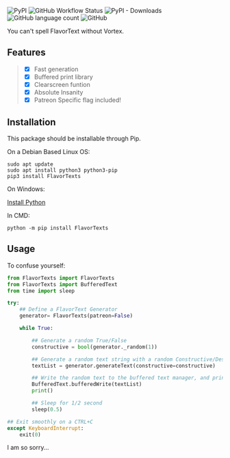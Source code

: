 ![PyPI](https://img.shields.io/pypi/v/FlavorTexts?label=Version&style=flat-square) ![GitHub Workflow Status](https://img.shields.io/github/workflow/status/A-c0rN/FlavorTexts/CodeQL?style=flat-square) ![PyPI - Downloads](https://img.shields.io/pypi/dm/FlavorTexts?style=flat-square) ![GitHub language count](https://img.shields.io/github/languages/count/A-c0rN/FlavorTexts?style=flat-square) ![GitHub](https://img.shields.io/github/license/A-c0rN/FlavorTexts?style=flat-square)

You can't spell FlavorText without Vortex.

## Features
> - [x] Fast generation
> - [x] Buffered print library
> - [x] Clearscreen funtion
> - [x] Absolute Insanity
> - [x] Patreon Specific flag included!

## Installation
This package should be installable through Pip.

On a Debian Based Linux OS:
```
sudo apt update
sudo apt install python3 python3-pip
pip3 install FlavorTexts
```


On Windows:

[Install Python](https://www.python.org/downloads/)

In CMD:
```
python -m pip install FlavorTexts
```


## Usage
To confuse yourself:
```python
from FlavorTexts import FlavorTexts
from FlavorTexts import BufferedText
from time import sleep

try:
    ## Define a FlavorText Generator
    generator= FlavorTexts(patreon=False)

    while True:

        ## Generate a random True/False
        constructive = bool(generator._random(1))

        ## Generate a random text string with a random Constructive/Destructive flag.
        textList = generator.generateText(constructive=constructive)

        ## Write the random text to the buffered text manager, and print a newline
        BufferedText.bufferedWrite(textList)
        print()

        ## Sleep for 1/2 second
        sleep(0.5)

## Exit smoothly on a CTRL+C
except KeyboardInterrupt:
    exit(0)
```


I am so sorry...